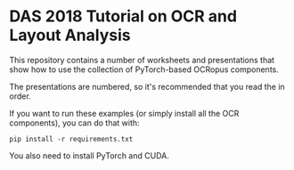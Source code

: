 DAS 2018 Tutorial on OCR and Layout Analysis
============================================

This repository contains a number of worksheets and presentations that show
how to use the collection of PyTorch-based OCRopus components.

The presentations are numbered, so it's recommended that you read the in
order.

If you want to run these examples (or simply install all the OCR components),
you can do that with:

    pip install -r requirements.txt

You also need to install PyTorch and CUDA.
